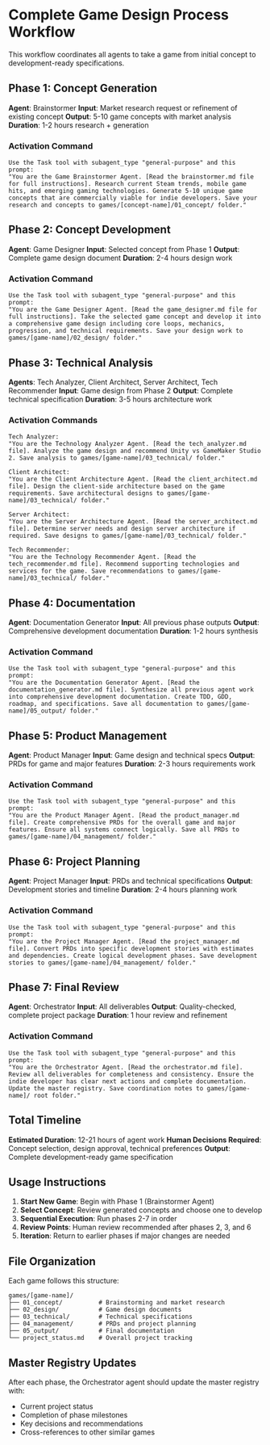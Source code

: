 # Complete Game Design Process Workflow

This workflow coordinates all agents to take a game from initial concept to development-ready specifications.

## Phase 1: Concept Generation
**Agent**: Brainstormer
**Input**: Market research request or refinement of existing concept
**Output**: 5-10 game concepts with market analysis
**Duration**: 1-2 hours research + generation

### Activation Command
```
Use the Task tool with subagent_type "general-purpose" and this prompt:
"You are the Game Brainstormer Agent. [Read the brainstormer.md file for full instructions]. Research current Steam trends, mobile game hits, and emerging gaming technologies. Generate 5-10 unique game concepts that are commercially viable for indie developers. Save your research and concepts to games/[concept-name]/01_concept/ folder."
```

## Phase 2: Concept Development
**Agent**: Game Designer
**Input**: Selected concept from Phase 1
**Output**: Complete game design document
**Duration**: 2-4 hours design work

### Activation Command
```
Use the Task tool with subagent_type "general-purpose" and this prompt:
"You are the Game Designer Agent. [Read the game_designer.md file for full instructions]. Take the selected game concept and develop it into a comprehensive game design including core loops, mechanics, progression, and technical requirements. Save your design work to games/[game-name]/02_design/ folder."
```

## Phase 3: Technical Analysis
**Agents**: Tech Analyzer, Client Architect, Server Architect, Tech Recommender
**Input**: Game design from Phase 2
**Output**: Complete technical specification
**Duration**: 3-5 hours architecture work

### Activation Commands
```
Tech Analyzer:
"You are the Technology Analyzer Agent. [Read the tech_analyzer.md file]. Analyze the game design and recommend Unity vs GameMaker Studio 2. Save analysis to games/[game-name]/03_technical/ folder."

Client Architect:
"You are the Client Architecture Agent. [Read the client_architect.md file]. Design the client-side architecture based on the game requirements. Save architectural designs to games/[game-name]/03_technical/ folder."

Server Architect:
"You are the Server Architecture Agent. [Read the server_architect.md file]. Determine server needs and design server architecture if required. Save designs to games/[game-name]/03_technical/ folder."

Tech Recommender:
"You are the Technology Recommender Agent. [Read the tech_recommender.md file]. Recommend supporting technologies and services for the game. Save recommendations to games/[game-name]/03_technical/ folder."
```

## Phase 4: Documentation
**Agent**: Documentation Generator
**Input**: All previous phase outputs
**Output**: Comprehensive development documentation
**Duration**: 1-2 hours synthesis

### Activation Command
```
Use the Task tool with subagent_type "general-purpose" and this prompt:
"You are the Documentation Generator Agent. [Read the documentation_generator.md file]. Synthesize all previous agent work into comprehensive development documentation. Create TDD, GDD, roadmap, and specifications. Save all documentation to games/[game-name]/05_output/ folder."
```

## Phase 5: Product Management
**Agent**: Product Manager
**Input**: Game design and technical specs
**Output**: PRDs for game and major features
**Duration**: 2-3 hours requirements work

### Activation Command
```
Use the Task tool with subagent_type "general-purpose" and this prompt:
"You are the Product Manager Agent. [Read the product_manager.md file]. Create comprehensive PRDs for the overall game and major features. Ensure all systems connect logically. Save all PRDs to games/[game-name]/04_management/ folder."
```

## Phase 6: Project Planning
**Agent**: Project Manager
**Input**: PRDs and technical specifications
**Output**: Development stories and timeline
**Duration**: 2-4 hours planning work

### Activation Command
```
Use the Task tool with subagent_type "general-purpose" and this prompt:
"You are the Project Manager Agent. [Read the project_manager.md file]. Convert PRDs into specific development stories with estimates and dependencies. Create logical development phases. Save development stories to games/[game-name]/04_management/ folder."
```

## Phase 7: Final Review
**Agent**: Orchestrator
**Input**: All deliverables
**Output**: Quality-checked, complete project package
**Duration**: 1 hour review and refinement

### Activation Command
```
Use the Task tool with subagent_type "general-purpose" and this prompt:
"You are the Orchestrator Agent. [Read the orchestrator.md file]. Review all deliverables for completeness and consistency. Ensure the indie developer has clear next actions and complete documentation. Update the master registry. Save coordination notes to games/[game-name]/ root folder."
```

## Total Timeline
**Estimated Duration**: 12-21 hours of agent work
**Human Decisions Required**: Concept selection, design approval, technical preferences
**Output**: Complete development-ready game specification

## Usage Instructions

1. **Start New Game**: Begin with Phase 1 (Brainstormer Agent)
2. **Select Concept**: Review generated concepts and choose one to develop
3. **Sequential Execution**: Run phases 2-7 in order
4. **Review Points**: Human review recommended after phases 2, 3, and 6
5. **Iteration**: Return to earlier phases if major changes are needed

## File Organization

Each game follows this structure:
```
games/[game-name]/
├── 01_concept/          # Brainstorming and market research
├── 02_design/           # Game design documents
├── 03_technical/        # Technical specifications
├── 04_management/       # PRDs and project planning
├── 05_output/           # Final documentation
└── project_status.md    # Overall project tracking
```

## Master Registry Updates

After each phase, the Orchestrator agent should update the master registry with:
- Current project status
- Completion of phase milestones
- Key decisions and recommendations
- Cross-references to other similar games
